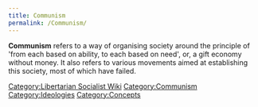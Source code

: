 ```yaml
---
title: Communism
permalink: /Communism/
---
```


**Communism** refers to a way of organising society around the principle
of 'from each based on ability, to each based on need', or, a gift
economy without money. It also refers to various movements aimed at
establishing this society, most of which have failed.

[Category:Libertarian Socialist
Wiki](Category:Libertarian_Socialist_Wiki.md "wikilink")
[Category:Communism](Category:Communism.md "wikilink")
[Category:Ideologies](Category:Ideologies.md "wikilink")
[Category:Concepts](Category:Concepts.md "wikilink")
